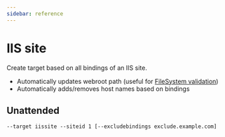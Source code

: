 ```yaml
---
sidebar: reference
---
```


# IIS site
Create target based on all bindings of an IIS site. 
- Automatically updates webroot path (useful for [FileSystem validation](/win-acme/reference/plugins/validation/http/filesystem))
- Automatically adds/removes host names based on bindings

## Unattended 
`--target iissite --siteid 1 [--excludebindings exclude.example.com]`